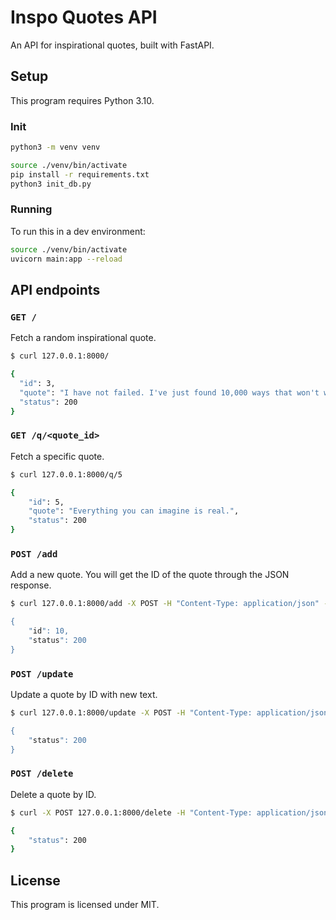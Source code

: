 # Inspo Quotes API

An API for inspirational quotes, built with FastAPI.

## Setup

This program requires Python 3.10.

### Init

```bash
python3 -m venv venv

source ./venv/bin/activate
pip install -r requirements.txt
python3 init_db.py
```

### Running

To run this in a dev environment:

```bash
source ./venv/bin/activate
uvicorn main:app --reload
```

## API endpoints

### `GET /`

Fetch a random inspirational quote.

```bash
$ curl 127.0.0.1:8000/

{
  "id": 3,
  "quote": "I have not failed. I've just found 10,000 ways that won't work.",
  "status": 200
}
```

### `GET /q/<quote_id>`

Fetch a specific quote.

```bash
$ curl 127.0.0.1:8000/q/5

{
    "id": 5,
    "quote": "Everything you can imagine is real.",
    "status": 200
}
```

### `POST /add`

Add a new quote. You will get the ID of the quote through the JSON response.

```bash
$ curl 127.0.0.1:8000/add -X POST -H "Content-Type: application/json" -d '{ "text": "You miss all the shots you don't take." }'

{
    "id": 10,
    "status": 200
}
```

### `POST /update`

Update a quote by ID with new text.

```bash
$ curl 127.0.0.1:8000/update -X POST -H "Content-Type: application/json" -d '{ "id": 6, "text": "When you have a dream, you've got to grab it and never let go." }'

{
    "status": 200
}
```

### `POST /delete`

Delete a quote by ID.

```bash
$ curl -X POST 127.0.0.1:8000/delete -H "Content-Type: application/json" -d '{ "id": 7 }'

{
    "status": 200
}
```

## License

This program is licensed under MIT.
